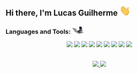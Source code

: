 ## Hi there, I'm Lucas Guilherme <img src="./gifs/Hi.gif" width="30px"></h2>

<div align="center">
    <h3 align="left">Languages and Tools: <img src="./gifs/code.gif" width="30"></h3>
    <img src="https://img.shields.io/badge/javascript%20-%23323330.svg?&style=for-the-badge&logo=javascript&logoColor=%23F7DF1E"/>
    <img src="https://img.shields.io/badge/TypeScript-007ACC?style=for-the-badge&logo=typescript&logoColor=white"/>
    <img src="https://img.shields.io/badge/node.js%20-%2343853D.svg?&style=for-the-badge&logo=node.js&logoColor=white"/>
    <img src="https://img.shields.io/badge/React-20232A?style=for-the-badge&logo=react&logoColor=61DAFB"/>
    <img src="https://img.shields.io/badge/html5%20-%23E34F26.svg?&style=for-the-badge&logo=html5&logoColor=white"/>
    <img src="https://img.shields.io/badge/css3%20-%231572B6.svg?&style=for-the-badge&logo=css3&logoColor=white"/>
    <img src="https://img.shields.io/badge/git%20-%23F05033.svg?&style=for-the-badge&logo=git&logoColor=white"/>
    <img src="https://img.shields.io/badge/github%20-%23121011.svg?&style=for-the-badge&logo=github&logoColor=white"/>
    <img src="https://img.shields.io/badge/docker%20-%230db7ed.svg?&style=for-the-badge&logo=docker&logoColor=white"/>
</div></br></br>
<div align="center">
  <a href="https://Luc4sguilherme.dev">
    <img height="180em" src="https://github-readme-stats.vercel.app/api?username=Luc4sguilherme&count_private=true&show_icons=true&theme=github_dark" />
  </a>
  <a href="https://Luc4sguilherme.dev">
    <img height="180em" src="https://github-readme-stats.vercel.app/api/top-langs/?username=Luc4sguilherme&theme=github_dark&layout=compact" />
  </a>
</div>
</br>
